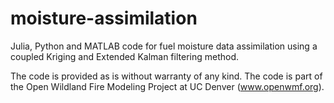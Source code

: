 moisture-assimilation
=====================

Julia, Python and MATLAB code for fuel moisture data assimilation using a coupled Kriging and Extended Kalman filtering method.

The code is provided as is without warranty of any kind.  The code is part of the Open Wildland Fire Modeling Project at UC Denver (www.openwmf.org).
